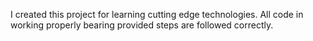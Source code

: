 I created this project for learning cutting edge technologies. All code in working properly bearing provided steps are followed correctly.
